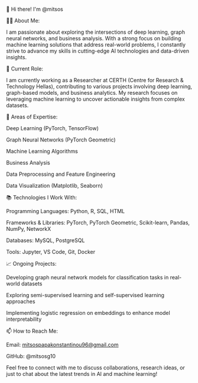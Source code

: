 👋 Hi there! I'm @mitsos

👨‍💻 About Me:

I am passionate about exploring the intersections of deep learning, graph neural networks, and business analysis. With a strong focus on building machine learning solutions that address real-world problems, I constantly strive to advance my skills in cutting-edge AI technologies and data-driven insights.

🔬 Current Role:

I am currently working as a Researcher at CERTH (Centre for Research & Technology Hellas), contributing to various projects involving deep learning, graph-based models, and business analytics. My research focuses on leveraging machine learning to uncover actionable insights from complex datasets.

🧠 Areas of Expertise:

Deep Learning (PyTorch, TensorFlow)

Graph Neural Networks (PyTorch Geometric)

Machine Learning Algorithms

Business Analysis

Data Preprocessing and Feature Engineering

Data Visualization (Matplotlib, Seaborn)

📚 Technologies I Work With:

Programming Languages: Python, R, SQL, HTML

Frameworks & Libraries: PyTorch, PyTorch Geometric, Scikit-learn, Pandas, NumPy, NetworkX

Databases: MySQL, PostgreSQL

Tools: Jupyter, VS Code, Git, Docker

📈 Ongoing Projects:

Developing graph neural network models for classification tasks in real-world datasets

Exploring semi-supervised learning and self-supervised learning approaches

Implementing logistic regression on embeddings to enhance model interpretability

📫 How to Reach Me:

Email: mitsospapakonstantinou96@gmail.com

GitHub: @mitsosg10

Feel free to connect with me to discuss collaborations, research ideas, or just to chat about the latest trends in AI and machine learning!
